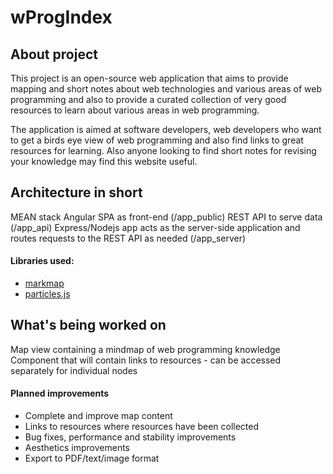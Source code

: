# wProgIndex

## About project

This project is an open-source web application that aims to provide mapping and short notes about web technologies and various areas of web programming and also to provide a curated collection of very good resources to learn about various areas in web programming.

The application is aimed at software developers, web developers who want to get a birds eye view of web programming and also find links to great resources for learning. Also anyone looking to find short notes for revising your knowledge may find this website useful.

## Architecture in short

MEAN stack
Angular SPA as front-end (/app_public)
REST API to serve data (/app_api)
Express/Nodejs app acts as the server-side application and routes requests to the REST API as needed (/app_server)

#### Libraries used:
- [markmap](https://github.com/dundalek/markmap)
- [particles.js](https://github.com/VincentGarreau/particles.js)


## What's being worked on

Map view containing a mindmap of web programming knowledge
Component that will contain links to resources - can be accessed separately for individual nodes

#### Planned improvements

- Complete and improve map content
- Links to resources where resources have been collected
- Bug fixes, performance and stability improvements
- Aesthetics improvements
- Export to PDF/text/image format